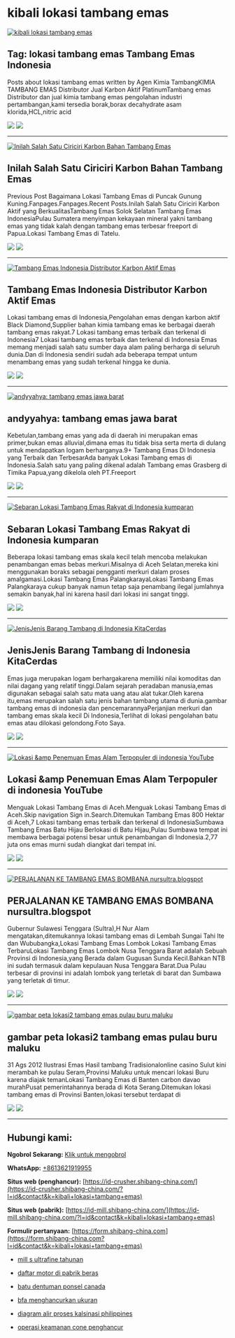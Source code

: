 # kibali lokasi tambang emas

<a href="https://swt.shibang-china.com/?l=id&img&k=kibali+lokasi+tambang+emas" target="_blank">![kibali lokasi tambang emas](http://static.shibang-china.com/all-800x300/1122.jpg)</a>

## Tag: lokasi tambang emas Tambang Emas Indonesia
Posts about lokasi tambang emas written by Agen Kimia TambangKIMIA TAMBANG EMAS Distributor Jual Karbon Aktif PlatinumTambang emas Distributor dan jual kimia tambang emas pengolahan industri pertambangan,kami tersedia borak,borax decahydrate asam klorida,HCL,nitric acid


<a href="https://whatsapp.shibangsoft.com/WhatsApp.php" target="_blank" title="WhatsApp">![](http://static.shibang-china.com/icon/whatsapp.png)</a> <a href="https://swt.shibang-china.com/?l=id&icon&k=kibali+lokasi+tambang+emas" target="_blank">![](http://static.shibang-china.com/icon/chat-id.png)</a>

---

<a href="https://swt.shibang-china.com/?l=id&img&k=kibali+lokasi+tambang+emas" target="_blank">![Inilah Salah Satu Ciriciri Karbon Bahan Tambang Emas](http://static.shibang-china.com/all-800x300/480.jpg)</a>

## Inilah Salah Satu Ciriciri Karbon Bahan Tambang Emas
Previous Post Bagaimana Lokasi Tambang Emas di Puncak Gunung Kuning.Fanpages.Fanpages.Recent Posts.Inilah Salah Satu Ciriciri Karbon Aktif yang BerkualitasTambang Emas Solok Selatan Tambang Emas IndonesiaPulau Sumatera menyimpan kekayaan mineral yakni tambang emas yang tidak kalah dengan tambang emas terbesar freeport di Papua.Lokasi Tambang Emas di Tatelu.


<a href="https://whatsapp.shibangsoft.com/WhatsApp.php" target="_blank" title="WhatsApp">![](http://static.shibang-china.com/icon/whatsapp.png)</a> <a href="https://swt.shibang-china.com/?l=id&icon&k=kibali+lokasi+tambang+emas" target="_blank">![](http://static.shibang-china.com/icon/chat-id.png)</a>

---

<a href="https://swt.shibang-china.com/?l=id&img&k=kibali+lokasi+tambang+emas" target="_blank">![Tambang Emas Indonesia Distributor Karbon Aktif Emas](http://static.shibang-china.com/all-800x300/1396.jpg)</a>

## Tambang Emas Indonesia Distributor Karbon Aktif Emas
Lokasi tambang emas di Indonesia,Pengolahan emas dengan karbon aktif Black Diamond,Supplier bahan kimia tambang emas ke berbagai daerah tambang emas rakyat.7 Lokasi tambang emas terbaik dan terkenal di Indonesia7 Lokasi tambang emas terbaik dan terkenal di Indonesia Emas memang menjadi salah satu sumber daya alam paling berharga di seluruh dunia.Dan di Indonesia sendiri sudah ada beberapa tempat untum menambang emas yang sudah terkenal hingga ke dunia.


<a href="https://whatsapp.shibangsoft.com/WhatsApp.php" target="_blank" title="WhatsApp">![](http://static.shibang-china.com/icon/whatsapp.png)</a> <a href="https://swt.shibang-china.com/?l=id&icon&k=kibali+lokasi+tambang+emas" target="_blank">![](http://static.shibang-china.com/icon/chat-id.png)</a>

---

<a href="https://swt.shibang-china.com/?l=id&img&k=kibali+lokasi+tambang+emas" target="_blank">![andyyahya: tambang emas jawa barat](http://static.shibang-china.com/all-800x300/519.jpg)</a>

## andyyahya: tambang emas jawa barat
Kebetulan,tambang emas yang ada di daerah ini merupakan emas primer,bukan emas alluvial,dimana emas itu tidak bisa serta merta di dulang untuk mendapatkan logam berharganya.9+ Tambang Emas Di Indonesia yang Terbaik dan TerbesarAda banyak Lokasi Tambang emas di Indonesia.Salah satu yang paling dikenal adalah Tambang emas Grasberg di Timika Papua,yang dikelola oleh PT.Freeport


<a href="https://whatsapp.shibangsoft.com/WhatsApp.php" target="_blank" title="WhatsApp">![](http://static.shibang-china.com/icon/whatsapp.png)</a> <a href="https://swt.shibang-china.com/?l=id&icon&k=kibali+lokasi+tambang+emas" target="_blank">![](http://static.shibang-china.com/icon/chat-id.png)</a>

---

<a href="https://swt.shibang-china.com/?l=id&img&k=kibali+lokasi+tambang+emas" target="_blank">![Sebaran Lokasi Tambang Emas Rakyat di Indonesia kumparan](http://static.shibang-china.com/all-800x300/1346.jpg)</a>

## Sebaran Lokasi Tambang Emas Rakyat di Indonesia kumparan
Beberapa lokasi tambang emas skala kecil telah mencoba melakukan penambangan emas bebas merkuri.Misalnya di Aceh Selatan,mereka kini menggunakan boraks sebagai pengganti merkuri dalam proses amalgamasi.Lokasi Tambang Emas PalangkarayaLokasi Tambang Emas Palangkaraya cukup banyak namun tetap saja penambang ilegal jumlahnya semakin banyak,hal ini karena hasil dari lokasi ini sangat tinggi.


<a href="https://whatsapp.shibangsoft.com/WhatsApp.php" target="_blank" title="WhatsApp">![](http://static.shibang-china.com/icon/whatsapp.png)</a> <a href="https://swt.shibang-china.com/?l=id&icon&k=kibali+lokasi+tambang+emas" target="_blank">![](http://static.shibang-china.com/icon/chat-id.png)</a>

---

<a href="https://swt.shibang-china.com/?l=id&img&k=kibali+lokasi+tambang+emas" target="_blank">![JenisJenis Barang Tambang di Indonesia KitaCerdas](http://static.shibang-china.com/all-800x300/626.jpg)</a>

## JenisJenis Barang Tambang di Indonesia KitaCerdas
Emas juga merupakan logam berhargakarena memiliki nilai komoditas dan nilai dagang yang relatif tinggi.Dalam sejarah peradaban manusia,emas digunakan sebagai salah satu mata uang atau alat tukar.Oleh karena itu,emas merupakan salah satu jenis bahan tambang utama di dunia.gambar tambang emas di indonesia dan pencemarannyaPerjanjian merkuri dan tambang emas skala kecil Di Indonesia,Terlihat di lokasi pengolahan batu emas atau dilokasi gelondong.Foto Saya.


<a href="https://whatsapp.shibangsoft.com/WhatsApp.php" target="_blank" title="WhatsApp">![](http://static.shibang-china.com/icon/whatsapp.png)</a> <a href="https://swt.shibang-china.com/?l=id&icon&k=kibali+lokasi+tambang+emas" target="_blank">![](http://static.shibang-china.com/icon/chat-id.png)</a>

---

<a href="https://swt.shibang-china.com/?l=id&img&k=kibali+lokasi+tambang+emas" target="_blank">![Lokasi &amp Penemuan Emas Alam Terpopuler di indonesia YouTube](http://static.shibang-china.com/all-800x300/705.jpg)</a>

## Lokasi &amp Penemuan Emas Alam Terpopuler di indonesia YouTube
Menguak Lokasi Tambang Emas di Aceh.Menguak Lokasi Tambang Emas di Aceh.Skip navigation Sign in.Search.Ditemukan Tambang Emas 800 Hektar di Aceh,7 Lokasi tambang emas terbaik dan terkenal di IndonesiaSumbawa Tambang Emas Batu Hijau Berlokasi di Batu Hijau,Pulau Sumbawa tempat ini membawa berbagai potensi besar untuk penambangan di Indonesia.2,77 juta ons emas murni sudah diangkat dari tempat ini.


<a href="https://whatsapp.shibangsoft.com/WhatsApp.php" target="_blank" title="WhatsApp">![](http://static.shibang-china.com/icon/whatsapp.png)</a> <a href="https://swt.shibang-china.com/?l=id&icon&k=kibali+lokasi+tambang+emas" target="_blank">![](http://static.shibang-china.com/icon/chat-id.png)</a>

---

<a href="https://swt.shibang-china.com/?l=id&img&k=kibali+lokasi+tambang+emas" target="_blank">![PERJALANAN KE TAMBANG EMAS BOMBANA nursultra.blogspot](http://static.shibang-china.com/all-800x300/682.jpg)</a>

## PERJALANAN KE TAMBANG EMAS BOMBANA nursultra.blogspot
Gubernur Sulawesi Tenggara (Sultra),H Nur Alam mengatakan,ditemukannya lokasi tambang emas di Lembah Sungai Tahi Ite dan Wububangka,Lokasi Tambang Emas Lombok Lokasi Tambang Emas TerbaruLokasi Tambang Emas Lombok Nusa Tenggara Barat adalah Sebuah Provinsi di Indonesia,yang Berada dalam Gugusan Sunda Kecil.Bahkan NTB ini sudah termasuk dalam kepulauan Nusa Tenggara Barat.Dua Pulau terbesar di provinsi ini adalah lombok yang terletak di barat dan Sumbawa yang terletak di timur.


<a href="https://whatsapp.shibangsoft.com/WhatsApp.php" target="_blank" title="WhatsApp">![](http://static.shibang-china.com/icon/whatsapp.png)</a> <a href="https://swt.shibang-china.com/?l=id&icon&k=kibali+lokasi+tambang+emas" target="_blank">![](http://static.shibang-china.com/icon/chat-id.png)</a>

---

<a href="https://swt.shibang-china.com/?l=id&img&k=kibali+lokasi+tambang+emas" target="_blank">![gambar peta lokasi2 tambang emas pulau buru maluku](http://static.shibang-china.com/all-800x300/624.jpg)</a>

## gambar peta lokasi2 tambang emas pulau buru maluku
31 Ags 2012 Ilustrasi Emas Hasil tambang Tradisionalonline casino Sulut kini merambah ke pulau Seram,Provinsi Maluku untuk mencari lokasi Buru karena diajak temanLokasi Tambang Emas di Banten carbon davao murahPusat pemerintahannya berada di Kota Serang.Ditemukan lokasi tambang emas di Provinsi Banten,lokasi tersebut terdapat di


<a href="https://whatsapp.shibangsoft.com/WhatsApp.php" target="_blank" title="WhatsApp">![](http://static.shibang-china.com/icon/whatsapp.png)</a> <a href="https://swt.shibang-china.com/?l=id&icon&k=kibali+lokasi+tambang+emas" target="_blank">![](http://static.shibang-china.com/icon/chat-id.png)</a>

---
## Hubungi kami:

**Ngobrol Sekarang:** [Klik untuk mengobrol](https://swt.shibang-china.com?l=id&contact&k=kibali+lokasi+tambang+emas)

**WhatsApp:**  [+8613621919955](https://whatsapp.shibangsoft.com/WhatsApp.php)

**Situs web (penghancur):** [https://id-crusher.shibang-china.com/](https://id-crusher.shibang-china.com/?l=id&contact&k=kibali+lokasi+tambang+emas)

**Situs web (pabrik):** [https://id-mill.shibang-china.com/](https://id-mill.shibang-china.com/?l=id&contact&k=kibali+lokasi+tambang+emas)

**Formulir pertanyaan:** [https://form.shibang-china.com](https://form.shibang-china.com?l=id&contact&k=kibali+lokasi+tambang+emas)

* [mill s ultrafine tahunan](../35/mill%20s%20ultrafine%20tahunan.md)

* [daftar motor di pabrik beras](../31/daftar%20motor%20di%20pabrik%20beras.md)

* [batu dentuman ponsel canada](../34/batu%20dentuman%20ponsel%20canada.md)

* [bfa menghancurkan ukuran](../38/bfa%20menghancurkan%20ukuran.md)

* [diagram alir proses kalsinasi philippines](../31/diagram%20alir%20proses%20kalsinasi%20philippines.md)

* [operasi keamanan cone penghancur](../40/operasi%20keamanan%20cone%20penghancur.md)